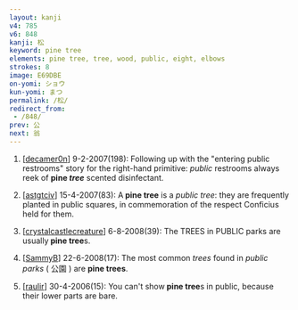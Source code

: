 ```yaml
---
layout: kanji
v4: 785
v6: 848
kanji: 松
keyword: pine tree
elements: pine tree, tree, wood, public, eight, elbows
strokes: 8
image: E69DBE
on-yomi: ショウ
kun-yomi: まつ
permalink: /松/
redirect_from:
 - /848/
prev: 公
next: 翁
---
```


1) [<a href="http://kanji.koohii.com/profile/decamer0n">decamer0n</a>] 9-2-2007(198): Following up with the &quot;entering public restrooms&quot; story for the right-hand primitive: <em>public</em> restrooms always reek of <strong>pine <em>tree</em></strong> scented disinfectant.

2) [<a href="http://kanji.koohii.com/profile/astgtciv">astgtciv</a>] 15-4-2007(83): A<strong> pine tree</strong> is a <em>public tree</em>: they are frequently planted in public squares, in commemoration of the respect Conficius held for them.

3) [<a href="http://kanji.koohii.com/profile/crystalcastlecreature">crystalcastlecreature</a>] 6-8-2008(39): The TREES in PUBLIC parks are usually<strong> pine tree</strong>s.

4) [<a href="http://kanji.koohii.com/profile/SammyB">SammyB</a>] 22-6-2008(17): The most common <em>trees</em> found in <em>public parks</em> ( 公園 ) are <strong>pine trees</strong>.

5) [<a href="http://kanji.koohii.com/profile/raulir">raulir</a>] 30-4-2006(15): You can&#039;t show<strong> pine tree</strong>s in public, because their lower parts are bare.

